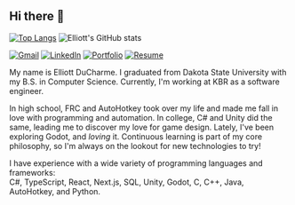 ## Hi there 👋

[![Top Langs](https://github-readme-stats.vercel.app/api/top-langs/?username=ellman12&theme=react&langs_count=8&layout=compact)](https://github.com/ellman12/github-readme-stats)
![Elliott's GitHub stats](https://github-readme-stats.vercel.app/api?username=ellman12&count_private=true&show_icons=true&theme=react)

[![Gmail](https://img.shields.io/badge/Gmail-D14836?style=for-the-badge&logo=gmail&logoColor=white)](mailto:ellduc4@gmail.com)
[![LinkedIn](https://img.shields.io/badge/linkedin-%230077B5.svg?style=for-the-badge&logo=linkedin&logoColor=white)](https://www.linkedin.com/in/elliott-ducharme-aaa491212/)
[![Portfolio](https://img.shields.io/badge/Portfolio-5d20ba?style=for-the-badge&logo=blazor&logoColor=white)](https://ellman12.github.io/Portfolio/)
[![Resume](https://img.shields.io/badge/Resume-EC1C24?style=for-the-badge&logo=adobeacrobatreader&logoColor=white)](https://github.com/ellman12/ellman12/blob/main/Elliott%20DuCharme%20Resume.pdf)

My name is Elliott DuCharme. I graduated from Dakota State University with my B.S. in Computer Science. Currently, I'm working at KBR as a software engineer.

In high school, FRC and AutoHotkey took over my life and made me fall in love with programming and automation. In college, C# and Unity did the same, leading me to discover my love for game design. Lately, I've been exploring Godot, and _loving_ it. Continuous learning is part of my core philosophy, so I'm always on the lookout for new technologies to try!

I have experience with a wide variety of programming languages and frameworks:<br>
C#, TypeScript, React, Next.js, SQL, Unity, Godot, C, C++, Java, AutoHotkey, and Python.
